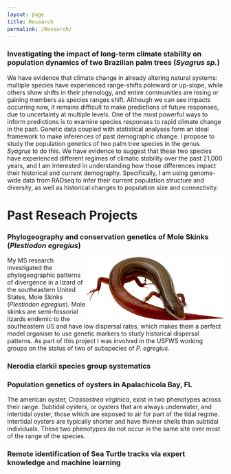 ```yaml
---
layout: page
title: Research
permalink: /Research/
---
```

### Investigating the impact of long-term climate stability on population dynamics of two Brazilian palm trees (<i>Syagrus sp.</i>)

We have evidence that climate change in already altering natural systems: multiple species have experienced range-shifts poleward or up-slope, while others show shifts in their phenology, and entire communities are losing or gaining members as species ranges shift. Although we can see impacts occurring now, it remains difficult to make predictions of future responses, due to uncertainty at multiple levels. One of the most powerful ways to inform predictions is to examine species responses to rapid climate change in the past. Genetic data coupled with statistical analyses form an ideal framework to make inferences of past demographic change. I propose to study the population genetics of two palm tree species in the genus *Syagrus* to do this. We have evidence to suggest that these two species have experienced different regimes of climatic stability over the past 21,000 years, and I am interested in understanding how those differences impact their historical and current demography. Specifically, I am using genome-wide data from RADseq to infer their current population structure and diversity, as well as historical changes to population size and connectivity.

# Past Reseach Projects

### Phylogeography and conservation genetics of Mole Skinks (<i>Plestiodon egregius</i>)

<img style="float: right;" src="/images/skink.png"> My MS research investigated the phylogeographic patterns of divergence in a lizard of the southeastern United States, Mole Skinks (*Plestiodon egregius*). Mole skinks are semi-fossorial lizards endemic to the southeastern US and have low dispersal rates, which makes them a perfect model organism to use genetic markers to study historical dispersal patterns. As part of this project I was involved in the USFWS working groups on the status of two of subspecies of *P. egregius*.

### Nerodia clarkii species group systematics

### Population genetics of oysters in Apalachicola Bay, FL

The american oyster, <i>Crassostrea virginica</i>, exist in two phenotypes across their range. Subtidal oysters, or oysters that are always underwater, and intertidal oyster, those which are exposed to air for part of the tidal regime. Intertidal oysters are typically shorter and have thinner shells than subtidal individuals. These two phenotypes do not occur in the same site over most of the range of the species. 

### Remote identification of Sea Turtle tracks via expert knowledge and machine learning
